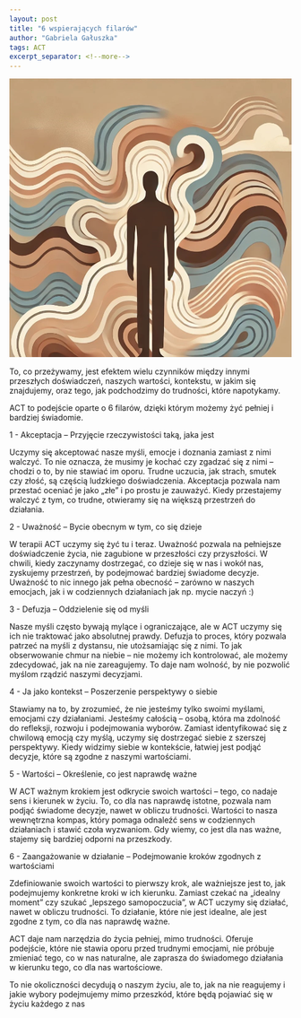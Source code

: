 ```yaml
---
layout: post
title: "6 wspierających filarów"
author: "Gabriela Gałuszka"
tags: ACT
excerpt_separator: <!--more-->
---
```


![Alt text](../assets/images/post5.jpg)

To, co przeżywamy, jest efektem wielu czynników między innymi przeszłych doświadczeń, naszych wartości, kontekstu, w jakim się znajdujemy, oraz tego, jak podchodzimy do trudności, które napotykamy. <!--more-->

ACT to podejście oparte o 6 filarów, dzięki którym możemy żyć pełniej i bardziej świadomie.

1 - Akceptacja – Przyjęcie rzeczywistości taką, jaka jest

Uczymy się akceptować nasze myśli, emocje i doznania zamiast z nimi walczyć. To nie oznacza, że musimy je kochać czy zgadzać się z nimi – chodzi o to, by nie stawiać im oporu. Trudne uczucia, jak strach, smutek czy złość, są częścią ludzkiego doświadczenia. Akceptacja pozwala nam przestać oceniać je jako „złe” i po prostu je zauważyć. Kiedy przestajemy walczyć z tym, co trudne, otwieramy się na większą przestrzeń do działania.

2 - Uważność – Bycie obecnym w tym, co się dzieje

W terapii ACT uczymy się żyć tu i teraz. Uważność pozwala na pełniejsze doświadczenie życia, nie zagubione w przeszłości czy przyszłości. W chwili, kiedy zaczynamy dostrzegać, co dzieje się w nas i wokół nas, zyskujemy przestrzeń, by podejmować bardziej świadome decyzje. Uważność to nic innego jak pełna obecność – zarówno w naszych emocjach, jak i w codziennych działaniach jak np. mycie naczyń :)

3 - Defuzja – Oddzielenie się od myśli

Nasze myśli często bywają mylące i ograniczające, ale w ACT uczymy się ich nie traktować jako absolutnej prawdy. Defuzja to proces, który pozwala patrzeć na myśli z dystansu, nie utożsamiając się z nimi. To jak obserwowanie chmur na niebie – nie możemy ich kontrolować, ale możemy zdecydować, jak na nie zareagujemy. To daje nam wolność, by nie pozwolić myślom rządzić naszymi decyzjami.

4 - Ja jako kontekst – Poszerzenie perspektywy o siebie

Stawiamy na to, by zrozumieć, że nie jesteśmy tylko swoimi myślami, emocjami czy działaniami. Jesteśmy całością – osobą, która ma zdolność do refleksji, rozwoju i podejmowania wyborów. Zamiast identyfikować się z chwilową emocją czy myślą, uczymy się dostrzegać siebie z szerszej perspektywy. Kiedy widzimy siebie w kontekście, łatwiej jest podjąć decyzje, które są zgodne z naszymi wartościami.

5 - Wartości – Określenie, co jest naprawdę ważne

W ACT ważnym krokiem jest odkrycie swoich wartości – tego, co nadaje sens i kierunek w życiu. To, co dla nas naprawdę istotne, pozwala nam podjąć świadome decyzje, nawet w obliczu trudności. Wartości to nasza wewnętrzna kompas, który pomaga odnaleźć sens w codziennych działaniach i stawić czoła wyzwaniom. Gdy wiemy, co jest dla nas ważne, stajemy się bardziej odporni na przeszkody.

6 - Zaangażowanie w działanie – Podejmowanie kroków zgodnych z wartościami

Zdefiniowanie swoich wartości to pierwszy krok, ale ważniejsze jest to, jak podejmujemy konkretne kroki w ich kierunku. Zamiast czekać na „idealny moment” czy szukać „lepszego samopoczucia”, w ACT uczymy się działać, nawet w obliczu trudności. To działanie, które nie jest idealne, ale jest zgodne z tym, co dla nas naprawdę ważne.

ACT daje nam narzędzia do życia pełniej, mimo trudności. Oferuje podejście, które nie stawia oporu przed trudnymi emocjami, nie próbuje zmieniać tego, co w nas naturalne, ale zaprasza do świadomego działania w kierunku tego, co dla nas wartościowe.

To nie okoliczności decydują o naszym życiu, ale to, jak na nie reagujemy i jakie wybory podejmujemy mimo przeszkód, które będą pojawiać się w życiu każdego z nas